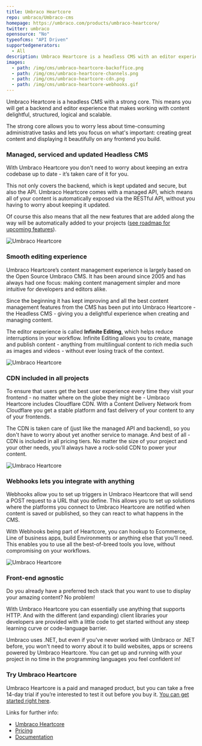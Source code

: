 ```yaml
---
title: Umbraco Heartcore
repo: umbraco/Umbraco-cms
homepage: https://umbraco.com/products/umbraco-heartcore/
twitter: umbraco
opensource: "No"
typeofcms: "API Driven"
supportedgenerators:
  - All
description: Umbraco Heartcore is a headless CMS with an editor experience like no other. On top of a managed RESTful and graphQL API and CDN, you'll get a powerful backoffice to structure, organize and create content in a fast and efficient manner.
images:
  - path: /img/cms/umbraco-heartcore-backoffice.png
  - path: /img/cms/umbraco-heartcore-channels.png
  - path: /img/cms/umbraco-heartcore-cdn.png
  - path: /img/cms/umbraco-heartcore-webhooks.gif
---
```


Umbraco Heartcore is a headless CMS with a strong core. This means you will get a backend and editor experience that makes working with content delightful, structured, logical and scalable.

The strong core allows you to worry less about time-consuming administrative tasks and lets you focus on what's important: creating great content and displaying it beautifully on any frontend you build.

### Managed, serviced and updated Headless CMS

With Umbraco Heartcore you don't need to worry about keeping an extra codebase up to date - it’s taken care of it for you.

This not only covers the backend, which is kept updated and secure, but also the API. Umbraco Heartcore comes with a managed API, which means all of your content is automatically exposed via the RESTful API, without you having to worry about keeping it updated.

Of course this also means that all the new features that are added along the way will be automatically added to your projects ([see roadmap for upcoming features](https://umbraco.com/products/roadmap/)).

<img class="simple" src="/img/cms/umbraco-heartcore-backoffice.png" alt="Umbraco Heartcore" />

### Smooth editing experience

Umbraco Heartcore’s content management experience is largely based on the Open Source Umbraco CMS. It has been around since 2005 and has always had one focus: making content management simpler and more intuitive for developers and editors alike.

Since the beginning it has kept improving and all the best content management features from the CMS has been put into Umbraco Heartcore - the Headless CMS - giving you a delightful experience when creating and managing content.

The editor experience is called **Infinite Editing**, which helps reduce interruptions in your workflow. Infinite Editing allows you to create, manage and publish content - anything from multilingual content to rich media such as images and videos - without ever losing track of the context.

<img class="simple" src="/img/cms/umbraco-heartcore-channels.png" alt="Umbraco Heartcore" />

### CDN included in all projects

To ensure that users get the best user experience every time they visit your frontend - no matter where on the globe they might be - Umbraco Heartcore includes Cloudflare CDN. With a Content Delivery Network from Cloudflare you get a stable platform and fast delivery of your content to any of your frontends.

The CDN is taken care of (just like the managed API and backend), so you don't have to worry about yet another service to manage. And best of all - CDN is included in all pricing tiers. No matter the size of your project and your other needs, you'll always have a rock-solid CDN to power your content.

<img class="simple" src="/img/cms/umbraco-heartcore-cdn.png" alt="Umbraco Heartcore" />

### Webhooks lets you integrate with anything

Webhooks allow you to set up triggers in Umbraco Heartcore that will send a POST request to a URL that you define. This allows you to set up solutions where the platforms you connect to Umbraco Heartcore are notified when content is saved or published, so they can react to what happens in the CMS.

With Webhooks being part of Heartcore, you can hookup to Ecommerce, Line of business apps, build Environments or anything else that you'll need. This enables you to use all the best-of-breed tools you love, without compromising on your workflows.

<img class="simple" src="/img/cms/umbraco-heartcore-webhooks.gif" alt="Umbraco Heartcore" />

### Front-end agnostic

Do you already have a preferred tech stack that you want to use to display your amazing content? No problem!

With Umbraco Heartcore you can essentially use anything that supports HTTP. And with the different (and expanding) client libraries your developers are provided with a little code to get started without any steep learning curve or code-language barrier.

Umbraco uses .NET, but even if you've never worked with Umbraco or .NET before, you won't need to worry about it to build websites, apps or screens powered by Umbraco Heartcore. You can get up and running with your project in no time in the programming languages you feel confident in!

### Try Umbraco Heartcore

Umbraco Heartcore is a paid and managed product, but you can take a free 14-day trial if you’re interested to test it out before you buy it. [You can get started right here](https://umbraco.com/try-umbraco-heartcore/).

Links for further info:
* [Umbraco Heartcore](https://umbraco.com/products/umbraco-heartcore/)
* [Pricing](https://umbraco.com/umbraco-heartcore-pricing/)
* [Documentation](https://our.umbraco.com/documentation/Umbraco-Heartcore/)
